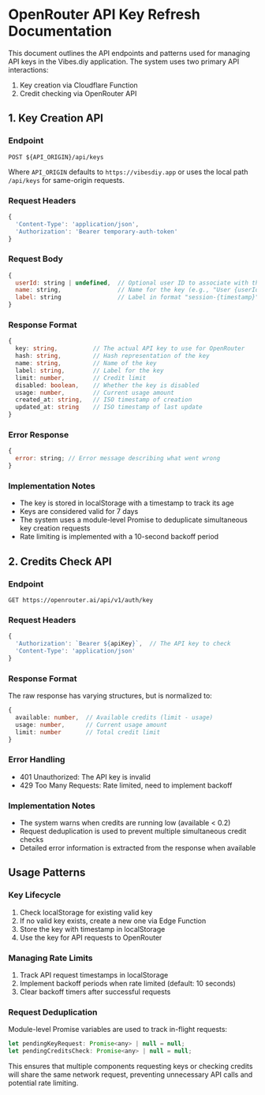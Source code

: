 # OpenRouter API Key Refresh Documentation

This document outlines the API endpoints and patterns used for managing API keys in the Vibes.diy application. The system uses two primary API interactions:

1. Key creation via Cloudflare Function
2. Credit checking via OpenRouter API

## 1. Key Creation API

### Endpoint

```
POST ${API_ORIGIN}/api/keys
```

Where `API_ORIGIN` defaults to `https://vibesdiy.app` or uses the local path `/api/keys` for same-origin requests.

### Request Headers

```javascript
{
  'Content-Type': 'application/json',
  'Authorization': 'Bearer temporary-auth-token'
}
```

### Request Body

```javascript
{
  userId: string | undefined,  // Optional user ID to associate with the key
  name: string,                // Name for the key (e.g., "User {userId} Session" or "Anonymous Session")
  label: string                // Label in format "session-{timestamp}"
}
```

### Response Format

```typescript
{
  key: string,          // The actual API key to use for OpenRouter
  hash: string,         // Hash representation of the key
  name: string,         // Name of the key
  label: string,        // Label for the key
  limit: number,        // Credit limit
  disabled: boolean,    // Whether the key is disabled
  usage: number,        // Current usage amount
  created_at: string,   // ISO timestamp of creation
  updated_at: string    // ISO timestamp of last update
}
```

### Error Response

```javascript
{
  error: string; // Error message describing what went wrong
}
```

### Implementation Notes

- The key is stored in localStorage with a timestamp to track its age
- Keys are considered valid for 7 days
- The system uses a module-level Promise to deduplicate simultaneous key creation requests
- Rate limiting is implemented with a 10-second backoff period

## 2. Credits Check API

### Endpoint

```
GET https://openrouter.ai/api/v1/auth/key
```

### Request Headers

```javascript
{
  'Authorization': `Bearer ${apiKey}`,  // The API key to check
  'Content-Type': 'application/json'
}
```

### Response Format

The raw response has varying structures, but is normalized to:

```typescript
{
  available: number,  // Available credits (limit - usage)
  usage: number,      // Current usage amount
  limit: number       // Total credit limit
}
```

### Error Handling

- 401 Unauthorized: The API key is invalid
- 429 Too Many Requests: Rate limited, need to implement backoff

### Implementation Notes

- The system warns when credits are running low (available < 0.2)
- Request deduplication is used to prevent multiple simultaneous credit checks
- Detailed error information is extracted from the response when available

## Usage Patterns

### Key Lifecycle

1. Check localStorage for existing valid key
2. If no valid key exists, create a new one via Edge Function
3. Store the key with timestamp in localStorage
4. Use the key for API requests to OpenRouter

### Managing Rate Limits

1. Track API request timestamps in localStorage
2. Implement backoff periods when rate limited (default: 10 seconds)
3. Clear backoff timers after successful requests

### Request Deduplication

Module-level Promise variables are used to track in-flight requests:

```javascript
let pendingKeyRequest: Promise<any> | null = null;
let pendingCreditsCheck: Promise<any> | null = null;
```

This ensures that multiple components requesting keys or checking credits will share the same network request, preventing unnecessary API calls and potential rate limiting.
